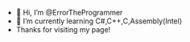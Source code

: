 - 👋 Hi, I’m @ErrorTheProgrammer
- 🌱 I’m currently learning C#,C++,C,Assembly(Intel)
- Thanks for visiting my page!
